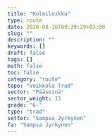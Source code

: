 ```yaml
---
title: "Kolmiloikka"
type: route
date: 2020-08-16T09:39:29+03:00
slug: ""
description: ""
keywords: []
draft: false
tags: []
math: false
toc: false
category: "route"
topo: "Veikkola Trad"
sector: "Pääseinä"
sector_weight: 13
grade: "6-"
type: "trad"
setter: "Sampsa Jyrkynen"
fa: "Sampsa Jyrkynen"
---
```



